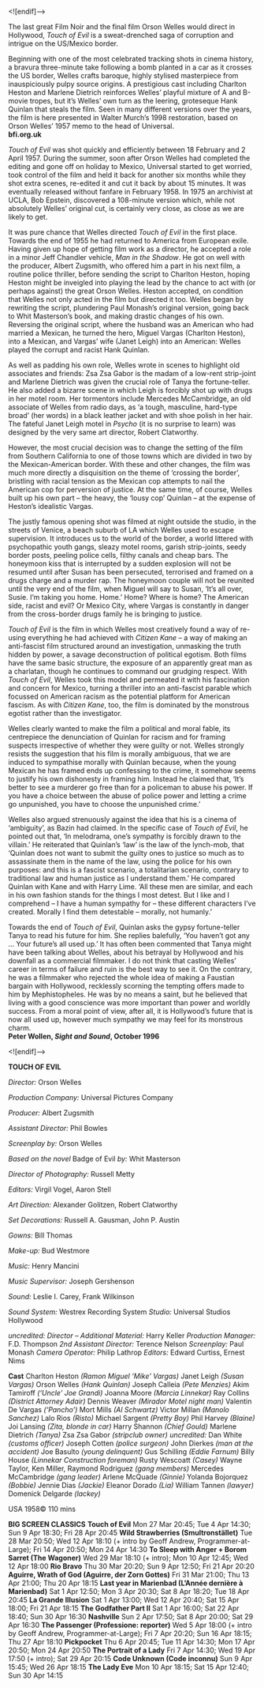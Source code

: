 <![endif]-->

The last great Film Noir and the final film Orson Welles would direct in Hollywood, _Touch of Evil_ is a sweat-drenched saga of corruption and intrigue on the US/Mexico border.

Beginning with one of the most celebrated tracking shots in cinema history, a bravura three-minute take following a bomb planted in a car as it crosses the US border, Welles crafts baroque, highly stylised masterpiece from inauspiciously pulpy source origins. A prestigious cast including Charlton Heston and Marlene Dietrich reinforces Welles’ playful mixture of A and B-movie tropes, but it’s Welles’ own turn as the leering, groteseque Hank Quinlan that steals the film. Seen in many different versions over the years, the film is here presented in Walter Murch’s 1998 restoration, based on Orson Welles’ 1957 memo to the head of Universal.  
**bfi.org.uk**

_Touch of Evil_ was shot quickly and efficiently between 18 February and 2 April 1957. During the summer, soon after Orson Welles had completed the editing and gone off on holiday to Mexico, Universal started to get worried, took control of the film and held it back for another six months while they shot extra scenes, re-edited it and cut it back by about 15 minutes. It was eventually released without fanfare in February 1958. In 1975 an archivist at UCLA, Bob Epstein, discovered a 108-minute version which, while not absolutely Welles’ original cut, is certainly very close, as close as we are likely to get.

It was pure chance that Welles directed _Touch of Evil_ in the first place. Towards the end of 1955 he had returned to America from European exile. Having given up hope of getting film work as a director, he accepted a role in a minor Jeff Chandler vehicle, _Man in the Shadow_. He got on well with the producer, Albert Zugsmith, who offered him a part in his next film, a routine police thriller, before sending the script to Charlton Heston, hoping Heston might be inveigled into playing the lead by the chance to act with (or perhaps against) the great Orson Welles. Heston accepted, on condition that Welles not only acted in the film but directed it too. Welles began by rewriting the script, plundering Paul Monash’s original version, going back to Whit Masterson’s book, and making drastic changes of his own. Reversing the original script, where the husband was an American who had married a Mexican, he turned the hero, Miguel Vargas (Charlton Heston), into a Mexican, and Vargas’ wife (Janet Leigh) into an American: Welles played the corrupt and racist Hank Quinlan.

As well as padding his own role, Welles wrote in scenes to highlight old associates and friends: Zsa Zsa Gabor is the madam of a low-rent strip-joint and Marlene Dietrich was given the crucial role of Tanya the fortune-teller. He also added a bizarre scene in which Leigh is forcibly shot up with drugs in her motel room. Her tormentors include Mercedes McCambridge, an old associate of Welles from radio days, as ‘a tough, masculine, hard-type broad’ (her words) in a black leather jacket and with shoe polish in her hair. The fateful Janet Leigh motel in _Psycho_ (it is no surprise to learn) was designed by the very same art director, Robert Clatworthy.

However, the most crucial decision was to change the setting of the film from Southern California to one of those towns which are divided in two by the Mexican-American border. With these and other changes, the film was much more directly a disquisition on the theme of ‘crossing the border’, bristling with racial tension as the Mexican cop attempts to nail the American cop for perversion of justice. At the same time, of course, Welles built up his own part – the heavy, the ‘lousy cop’ Quinlan – at the expense of Heston’s idealistic Vargas.

The justly famous opening shot was filmed at night outside the studio, in the streets of Venice, a beach suburb of LA which Welles used to escape supervision. It introduces us to the world of the border, a world littered with psychopathic youth gangs, sleazy motel rooms, garish strip-joints, seedy border posts, peeling police cells, filthy canals and cheap bars. The honeymoon kiss that is interrupted by a sudden explosion will not be resumed until after Susan has been persecuted, terrorised and framed on a drugs charge and a murder rap. The honeymoon couple will not be reunited until the very end of the film, when Miguel will say to Susan, ‘It’s all over, Susie. I’m taking you home. Home.’ Home? Where is home? The American side, racist and evil? Or Mexico City, where Vargas is constantly in danger from the cross-border drugs family he is bringing to justice.

_Touch of Evil_ is the film in which Welles most creatively found a way of re-using everything he had achieved with _Citizen Kane_ – a way of making an anti-fascist film structured around an investigation, unmasking the truth hidden by power, a savage deconstruction of political egotism. Both films have the same basic structure, the exposure of an apparently great man as a charlatan, though he continues to command our grudging respect. With _Touch of Evil_, Welles took this model and permeated it with his fascination and concern for Mexico, turning a thriller into an anti-fascist parable which focussed on American racism as the potential platform for American fascism. As with _Citizen Kane_, too, the film is dominated by the monstrous egotist rather than the investigator.

Welles clearly wanted to make the film a political and moral fable, its centrepiece the denunciation of Quinlan for racism and for framing suspects irrespective of whether they were guilty or not. Welles strongly resists the suggestion that his film is morally ambiguous, that we are induced to sympathise morally with Quinlan because, when the young Mexican he has framed ends up confessing to the crime, it somehow seems to justify his own dishonesty in framing him. Instead he claimed that, ‘It’s better to see a murderer go free than for a policeman to abuse his power. If you have a choice between the abuse of police power and letting a crime go unpunished, you have to choose the unpunished crime.’

Welles also argued strenuously against the idea that his is a cinema of ‘ambiguity’, as Bazin had claimed. In the specific case of _Touch of Evil_, he pointed out that, ‘In melodrama, one’s sympathy is forcibly drawn to the villain.’ He reiterated that Quinlan’s ‘law’ is the law of the lynch-mob, that ‘Quinlan does not want to submit the guilty ones to justice so much as to assassinate them in the name of the law, using the police for his own purposes: and this is a fascist scenario, a totalitarian scenario, contrary to traditional law and human justice as I understand them.’ He compared Quinlan with Kane and with Harry Lime. ‘All these men are similar, and each in his own fashion stands for the things I most detest. But I like and I comprehend – I have a human sympathy for – these different characters I’ve created. Morally I find them detestable – morally, not humanly.’

Towards the end of _Touch of Evil_, Quinlan asks the gypsy fortune-teller Tanya to read his future for him. She replies balefully, ‘You haven’t got any ... Your future’s all used up.’ It has often been commented that Tanya might have been talking about Welles, about his betrayal by Hollywood and his downfall as a commercial filmmaker. I do not think that casting Welles’ career in terms of failure and ruin is the best way to see it. On the contrary, he was a filmmaker who rejected the whole idea of making a Faustian bargain with Hollywood, recklessly scorning the tempting offers made to him by Mephistopheles. He was by no means a saint, but he believed that living with a good conscience was more important than power and worldly success. From a moral point of view, after all, it is Hollywood’s future that is now all used up, however much sympathy we may feel for its monstrous charm.  
**Peter Wollen, _Sight and Sound_, October 1996**  

<![endif]-->

**TOUCH OF EVIL**

_Director:_ Orson Welles

_Production Company:_ Universal Pictures Company

_Producer:_ Albert Zugsmith

_Assistant Director:_ Phil Bowles

_Screenplay by:_ Orson Welles

_Based on the novel_ Badge of Evil _by:_ Whit Masterson

_Director of Photography:_ Russell Metty

_Editors:_ Virgil Vogel, Aaron Stell

_Art Direction:_ Alexander Golitzen, Robert Clatworthy

_Set Decorations:_ Russell A. Gausman, John P. Austin

_Gowns:_ Bill Thomas

_Make-up:_ Bud Westmore

_Music:_ Henry Mancini

_Music Supervisor:_ Joseph Gershenson

_Sound:_ Leslie I. Carey, Frank Wilkinson

_Sound System:_ Westrex Recording System
_Studio:_ Universal Studios Hollywood

_uncredited:_
_Director – Additional Material:_ Harry Keller
_Production Manager:_ F.D. Thompson
_2nd Assistant Director:_ Terence Nelson
_Screenplay:_ Paul Monash
_Camera Operator:_ Philip Lathrop
_Editors:_ Edward Curtiss, Ernest Nims

**Cast**
Charlton Heston _(Ramon Miguel ‘Mike’ Vargas)_
Janet Leigh _(Susan Vargas)_
Orson Welles _(Hank Quinlan)_
Joseph Calleia _(Pete Menzies)_
Akim Tamiroff _(‘Uncle’ Joe Grandi)_
Joanna Moore _(Marcia Linnekar)_
Ray Collins _(District Attorney Adair)_
Dennis Weaver _(Mirador Motel night man)_
Valentin De Vargas _(‘Pancho’)_
Mort Mills _(Al Schwartz)_
Victor Millan _(Manolo Sanchez)_
Lalo Rios _(Risto)_
Michael Sargent _(Pretty Boy)_
Phil Harvey _(Blaine)_
Joi Lansing _(Zita, blonde in car)_
Harry Shannon _(Chief Gould)_
Marlene Dietrich _(Tanya)_
Zsa Zsa Gabor _(stripclub owner)_
_uncredited:_
Dan White _(customs officer)_
Joseph Cotten _(police surgeon)_
John Dierkes _(man at the accident)_
Joe Basulto _(young delinquent)_
Gus Schilling _(Eddie Farnum)_
Billy House _(Linnekar Construction foreman)_
Rusty Wescoatt _(Casey)_
Wayne Taylor, Ken Miller, Raymond Rodriguez _(gang members)_
Mercedes McCambridge _(gang leader)_
Arlene McQuade _(Ginnie)_
Yolanda Bojorquez _(Bobbie)_
Jennie Dias _(Jackie)_
Eleanor Dorado _(Lia)_
William Tannen _(lawyer)_
Domenick Delgarde _(lackey)_

USA 1958©
110 mins

**BIG SCREEN CLASSICS**
**Touch of Evil**
Mon 27 Mar 20:45; Tue 4 Apr 14:30; Sun 9 Apr 18:30; Fri 28 Apr 20:45
**Wild Strawberries (Smultronstället)**
Tue 28 Mar 20:50; Wed 12 Apr 18:10 (+ intro by Geoff Andrew, Programmer-at-Large); Fri 14 Apr 20:50; Mon 24 Apr 14:30
**To Sleep with Anger + Borom Sarret (The Wagoner)**
Wed 29 Mar 18:10 (+ intro); Mon 10 Apr 12:45; Wed 12 Apr 18:00
**Rio Bravo**
Thu 30 Mar 20:20; Sun 9 Apr 12:50; Fri 21 Apr 20:20
**Aguirre, Wrath of God (Aguirre, der Zorn Gottes)**
Fri 31 Mar 21:00; Thu 13 Apr 21:00; Thu 20 Apr 18:15
**Last year in Marienbad (L’Année dernière à Marienbad)**
Sat 1 Apr 12:50; Mon 3 Apr 20:30; Sat 8 Apr 18:20; Tue 18 Apr 20:45
**La Grande Illusion**
Sat 1 Apr 13:00; Wed 12 Apr 20:40; Sat 15 Apr 18:00; Fri 21 Apr 18:15
**The Godfather Part II**
Sat 1 Apr 16:00; Sat 22 Apr 18:40; Sun 30 Apr 16:30
**Nashville**
Sun 2 Apr 17:50; Sat 8 Apr 20:00; Sat 29 Apr 16:30
**The Passenger (Professione: reporter)**
Wed 5 Apr 18:00 (+ intro by Geoff Andrew, Programmer-at-Large); Fri 7 Apr 20:20; Sun 16 Apr 18:15; Thu 27 Apr 18:10
**Pickpocket**
Thu 6 Apr 20:45; Tue 11 Apr 14:30; Mon 17 Apr 20:50; Mon 24 Apr 20:50
**The Portrait of a Lady**
Fri 7 Apr 14:30; Wed 19 Apr 17:50 (+ intro); Sat 29 Apr 20:15
**Code Unknown (Code inconnu)**
Sun 9 Apr 15:45; Wed 26 Apr 18:15
**The Lady Eve**
Mon 10 Apr 18:15; Sat 15 Apr 12:40; Sun 30 Apr 14:15
<!--stackedit_data:
eyJoaXN0b3J5IjpbLTU5NTUxMjEwNSwtOTk3ODI0Njk5LC0yMD
I4MjgwNDE4XX0=
-->